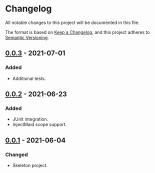 # Changelog
All notable changes to this project will be documented in this file.

The format is based on [Keep a Changelog](https://keepachangelog.com/en/1.0.0/),
and this project adheres to [Semantic Versioning](https://semver.org/spec/v2.0.0.html).

## [0.0.3](https://search.maven.org/artifact/de.quantummaid.testmaid/testmaid-parent/0.0.3/jar) - 2021-07-01
### Added
- Additional tests.

## [0.0.2](https://search.maven.org/artifact/de.quantummaid.testmaid/testmaid-parent/0.0.2/jar) - 2021-06-23
### Added
- JUnit integration.
- InjectMaid scope support.

## [0.0.1](https://search.maven.org/artifact/de.quantummaid.testmaid/testmaid-parent/0.0.1/jar) - 2021-06-04
### Changed
- Skeleton project.
